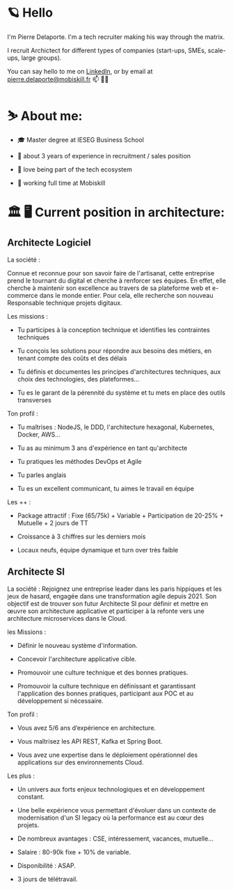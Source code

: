 # 🪐 Hello
I'm Pierre Delaporte. I'm a tech recruiter making his way through the matrix.

I recruit Archictect for different types of companies (start-ups, SMEs, scale-ups, large groups).

You can say hello to me on [LinkedIn]([url](https://www.linkedin.com/in/pierre-delaporte/)), or by email at pierre.delaporte@mobiskill.fr 📫 👋🏼

# ⛷️ About me:
- 🎓 Master degree at IESEG Business School
* 👾 about 3 years of experience in recruitment / sales position
+ 🎠 love being part of the tech ecosystem
- 👔 working full time at Mobiskill

  
# 🏛️ 🖥️ Current position in architecture:  
## Architecte Logiciel 
La société :

Connue et reconnue pour son savoir faire de l'artisanat, cette entreprise prend le tournant du digital et cherche à renforcer ses équipes. En effet, elle cherche à maintenir son excellence au travers de sa plateforme web et e-commerce dans le monde entier. Pour cela, elle recherche son nouveau Responsable technique projets digitaux.

Les missions :
- Tu participes à la conception technique et identifies les contraintes techniques
* Tu conçois les solutions pour répondre aux besoins des métiers, en tenant compte des coûts et des délais
+ Tu définis et documentes les principes d'architectures techniques, aux choix des technologies, des plateformes...
- Tu es le garant de la pérennité du système et tu mets en place des outils transverses


Ton profil :
- Tu maîtrises : NodeJS, le DDD, l'architecture hexagonal, Kubernetes, Docker, AWS...
* Tu as au minimum 3 ans d'expérience en tant qu'architecte
+ Tu pratiques les méthodes DevOps et Agile
- Tu parles anglais
* Tu es un excellent communicant, tu aimes le travail en équipe


Les ++ :
- Package attractif : Fixe (65/75k) + Variable + Participation de 20-25% + Mutuelle + 2 jours de TT
* Croissance à 3 chiffres sur les derniers mois
+ Locaux neufs, équipe dynamique et turn over très faible



## Architecte SI 
La société : 
Rejoignez une entreprise leader dans les paris hippiques et les jeux de hasard, engagée dans une transformation agile depuis 2021. Son objectif est de trouver son futur Architecte SI pour définir et mettre en œuvre son architecture applicative et participer à la refonte vers une architecture microservices dans le Cloud. 


les Missions :
- Définir le nouveau système d'information.
* Concevoir l'architecture applicative cible.
+ Promouvoir une culture technique et des bonnes pratiques. 
- Promouvoir la culture technique en définissant et garantissant l'application des bonnes pratiques, participant aux POC et au développement si nécessaire.


Ton profil :
- Vous avez 5/6 ans d’expérience en architecture.
* Vous maîtrisez les API REST, Kafka et Spring Boot.
+ Vous avez une expertise dans le déploiement opérationnel des applications sur des environnements Cloud.


 Les plus :
- Un univers aux forts enjeux technologiques et en développement constant.
* Une belle expérience vous permettant d'évoluer dans un contexte de modernisation d'un SI legacy où la performance est au cœur des projets.
+ De nombreux avantages : CSE, intéressement, vacances, mutuelle...
- Salaire : 80-90k fixe + 10% de variable.
* Disponibilité : ASAP.
+ 3 jours de télétravail.

